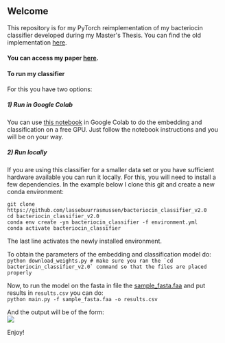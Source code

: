 ## Welcome
This repository is for my PyTorch reimplementation of my bacteriocin classifier developed during my Master's Thesis. You can find the old implementation [here](https://github.com/lassebuurrasmussen/bacteriocin_classifier/).

#### You can access my paper [here](paper/thesis.pdf).

#### To run my classifier
For this you have two options:
##### 1) Run in Google Colab
You can use [this notebook](bacteriocin_classifier_colab.ipynb) in Google Colab to do the embedding and classification on a free GPU. Just follow the notebook instructions and you will be on your way.
##### 2) Run locally
If you are using this classifier for a smaller data set or you have sufficient hardware available you can run it locally. For this, you will need to install a few dependencies. In the example below I clone this git and create a new conda environment:
```
git clone https://github.com/lassebuurrasmussen/bacteriocin_classifier_v2.0
cd bacteriocin_classifier_v2.0
conda env create -yn bacteriocin_classifier -f environment.yml
conda activate bacteriocin_classifier
```
The last line activates the newly installed environment.

To obtain the parameters of the embedding and classification model do:\
```python download_weights.py # make sure you ran the `cd bacteriocin_classifier_v2.0` command so that the files are placed properly```

Now, to run the model on the fasta in file the [sample_fasta.faa](sample_fasta.faa) and put results in `results.csv` you can do:\
`python main.py -f sample_fasta.faa -o results.csv`

And the output will be of the form:\
![](result.png)

Enjoy!